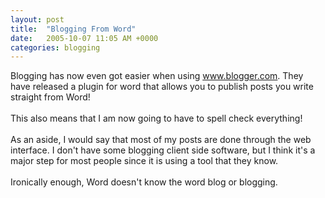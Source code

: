 ```yaml
---
layout: post
title:  "Blogging From Word"
date:   2005-10-07 11:05 AM +0000
categories: blogging
---
```

Blogging has now even got easier when using <a href="http://www.blogger.com/">www.blogger.com</a>. They have released a plugin for word that allows you to publish posts you write straight from Word! <br/><br/>This also means that I am now going to have to spell check everything!<br/><br/>As an aside, I would say that most of my posts are done through the web interface. I don't have some blogging client side software, but I think it's a major step for most people since it is using a tool that they know.<br/><br/>Ironically enough, Word doesn't know the word blog or blogging.<br/><br/>
<img src="http://photos1.blogger.com/blogger/400/255/320/blogingfromword.gif" border="0" alt="" />
